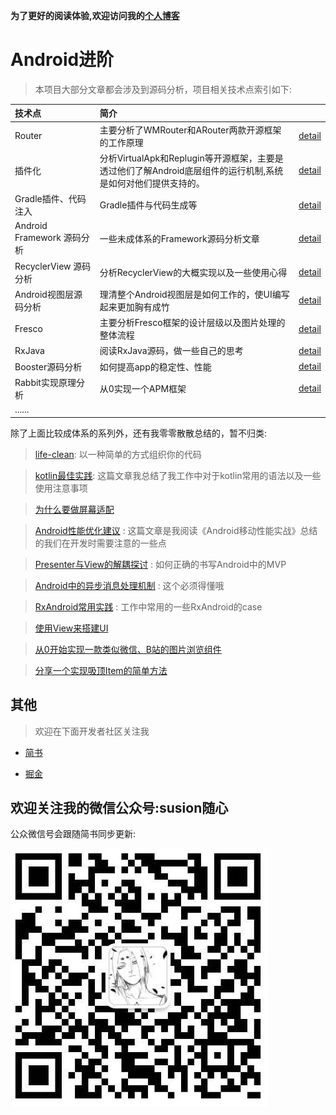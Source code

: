 **为了更好的阅读体验,欢迎访问我的[个人博客](http://susion.work)**

# Android进阶

>本项目大部分文章都会涉及到源码分析，项目相关技术点索引如下:

|技术点|简介||
|:----|:-----|:-----|
|Router|主要分析了WMRouter和ARouter两款开源框架的工作原理|[detail](router/README.md)|
|插件化|分析VirtualApk和Replugin等开源框架，主要是透过他们了解Android底层组件的运行机制,系统是如何对他们提供支持的。|[detail](插件化/README.md)|
|Gradle插件、代码注入|Gradle插件与代码生成等|[detail](gradle插件与字节码注入/README.md)|
|Android Framework 源码分析|一些未成体系的Framework源码分析文章|[detail](AndroidFramework源码分析/README.md)|
|RecyclerView 源码分析|分析RecyclerView的大概实现以及一些使用心得|[detail](AndroidFramework源码分析/recyclerview/README.md)|
|Android视图层源码分析|理清整个Android视图层是如何工作的，使UI编写起来更加胸有成竹|[detail](AndroidFramework源码分析/Android视图层源码分析/README.md)|
|Fresco|主要分析Fresco框架的设计层级以及图片处理的整体流程|[detail](Fresco源码分析/README.md)|
|RxJava|阅读RxJava源码，做一些自己的思考|[detail](Rxjava/README.md) |
|Booster源码分析|如何提高app的稳定性、性能|[detail](booster框架分析/README.md) |
|Rabbit实现原理分析|从0实现一个APM框架|[detail](Rabbit实现原理剖析/README.md) |
|......| |

 除了上面比较成体系的系列外，还有我零零散散总结的，暂不归类:

> [life-clean](零散/life-clean介绍.md): 以一种简单的方式组织你的代码

> [kotlin最佳实践](零散/kotlin最佳实践.md): 这篇文章我总结了我工作中对于kotlin常用的语法以及一些使用注意事项

> [为什么要做屏幕适配](零散/使用dp做屏幕适配会出现的问题.md) 

> [Android性能优化建议](零散/Android性能优化建议.md) : 这篇文章是我阅读《Android移动性能实战》总结的我们在开发时需要注意的一些点

> [Presenter与View的解耦探讨](零散/Presenter与View的解耦探讨.md) : 如何正确的书写Android中的MVP

> [Android中的异步消息处理机制](零散/Android中的异步消息处理机制.md) : 这个必须得懂哦

> [RxAndroid常用实践](零散/RxJava实践.md) : 工作中常用的一些RxAndroid的case

> [使用View来搭建UI](零散/使用View来搭建UI.md) 

> [从0开始实现一款类似微信、B站的图片浏览组件](零散/从0开始实现一款类似微信、B站的图片浏览组件.md) 

> [分享一个实现吸顶Item的简单方法](零散/分享一个实现吸顶Item的简单方法.md) 


## 其他

>欢迎在下面开发者社区关注我

- [简书](https://www.jianshu.com/u/49b1311b5074) 

- [掘金](https://juejin.im/user/57b1173f165abd0054298059)

## 欢迎关注我的微信公众号:susion随心

公众微信号会跟随简书同步更新:

![](picture/微信公众号.jpeg)













